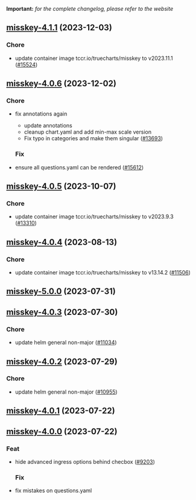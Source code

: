 **Important:**
*for the complete changelog, please refer to the website*




## [misskey-4.1.1](https://github.com/truecharts/charts/compare/misskey-4.0.6...misskey-4.1.1) (2023-12-03)

### Chore

- update container image tccr.io/truecharts/misskey to v2023.11.1 ([#15524](https://github.com/truecharts/charts/issues/15524))
  
  


## [misskey-4.0.6](https://github.com/truecharts/charts/compare/misskey-4.0.5...misskey-4.0.6) (2023-12-02)

### Chore

- fix annotations again
  - update annotations
  - cleanup chart.yaml and add min-max scale version
  - Fix typo in categories and make them singular ([#13693](https://github.com/truecharts/charts/issues/13693))
  
  ### Fix

- ensure all questions.yaml can be rendered ([#15612](https://github.com/truecharts/charts/issues/15612))
  
  










## [misskey-4.0.5](https://github.com/truecharts/charts/compare/misskey-4.0.4...misskey-4.0.5) (2023-10-07)

### Chore

- update container image tccr.io/truecharts/misskey to v2023.9.3 ([#13310](https://github.com/truecharts/charts/issues/13310))
  
  


## [misskey-4.0.4](https://github.com/truecharts/charts/compare/misskey-5.0.0...misskey-4.0.4) (2023-08-13)

### Chore

- update container image tccr.io/truecharts/misskey to v13.14.2 ([#11506](https://github.com/truecharts/charts/issues/11506))
  
  



## [misskey-5.0.0](https://github.com/truecharts/charts/compare/misskey-4.0.3...misskey-5.0.0) (2023-07-31)




## [misskey-4.0.3](https://github.com/truecharts/charts/compare/misskey-4.0.2...misskey-4.0.3) (2023-07-30)

### Chore

- update helm general non-major ([#11034](https://github.com/truecharts/charts/issues/11034))
  
  


## [misskey-4.0.2](https://github.com/truecharts/charts/compare/misskey-4.0.1...misskey-4.0.2) (2023-07-29)

### Chore

- update helm general non-major ([#10955](https://github.com/truecharts/charts/issues/10955))
  
  


## [misskey-4.0.1](https://github.com/truecharts/charts/compare/misskey-4.0.0...misskey-4.0.1) (2023-07-22)




## [misskey-4.0.0](https://github.com/truecharts/charts/compare/misskey-3.0.43...misskey-4.0.0) (2023-07-22)

### Feat

- hide advanced ingress options behind checbox ([#9203](https://github.com/truecharts/charts/issues/9203))
  
  ### Fix

- fix mistakes on questions.yaml
  
  


